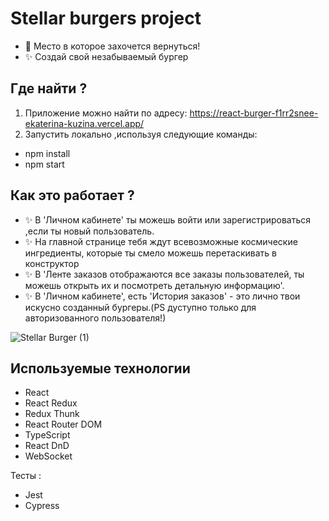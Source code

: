 # Stellar burgers project

- 🍔 Место в которое захочется вернуться!
- ✨ Создай свой незабываемый бургер  

## Где найти ?

 1. Приложение можно найти по адресу:  https://react-burger-f1rr2snee-ekaterina-kuzina.vercel.app/
 2. Запустить локально ,используя следующие команды: 
 - npm install
 - npm start

## Как это работает ?
- ✨ В 'Личном кабинете' ты можешь войти или зарегистрироваться ,если ты новый пользователь.
- ✨ На главной странице тебя  ждут всевозможные космические ингредиенты, которые ты смело можешь перетаскивать в конструктор 
- ✨ В 'Ленте заказов отображаются все заказы пользователей, ты можешь открыть их и посмотреть детальную информацию'.
- ✨ В 'Личном кабинете', есть 'История заказов' - это лично твои искусно созданный бургеры.(PS дуступно только для авторизованного пользователя!)

![Stellar Burger (1)](https://user-images.githubusercontent.com/62074105/145028477-f184add0-9bd6-46c0-96ac-faa2cd74e260.gif)

## Используемые технологии

- React
- React Redux
- Redux Thunk
- React Router DOM
- TypeScript
- React DnD
- WebSocket

Тесты :
- Jest
- Cypress
